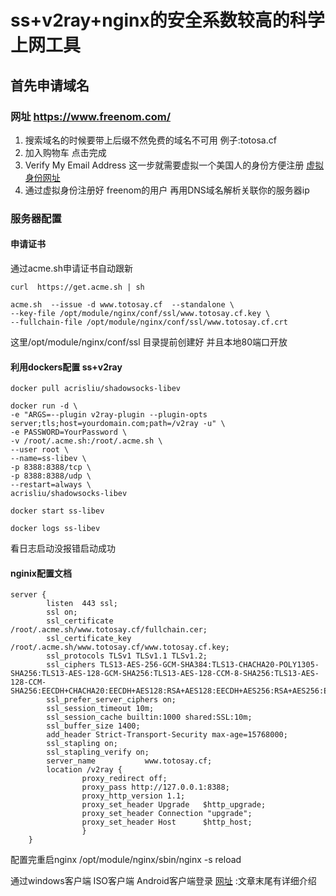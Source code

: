 # ss+v2ray+nginx的安全系数较高的科学上网工具
## 首先申请域名
### 网址 https://www.freenom.com/
1. 搜索域名的时候要带上后缀不然免费的域名不可用 例子:totosa.cf
2. 加入购物车 点击完成 
3. Verify My Email Address 这一步就需要虚拟一个美国人的身份方便注册 [虚拟身份网址](https://www.fakenamegenerator.com/)
4. 通过虚拟身份注册好 freenom的用户 再用DNS域名解析关联你的服务器ip

### 服务器配置
#### 申请证书
通过acme.sh申请证书自动跟新
```
curl  https://get.acme.sh | sh

acme.sh  --issue -d www.totosay.cf  --standalone \
--key-file /opt/module/nginx/conf/ssl/www.totosay.cf.key \
--fullchain-file /opt/module/nginx/conf/ssl/www.totosay.cf.crt
```
这里/opt/module/nginx/conf/ssl 目录提前创建好 并且本地80端口开放

#### 利用dockers配置 ss+v2ray
```
docker pull acrisliu/shadowsocks-libev

docker run -d \
-e "ARGS=--plugin v2ray-plugin --plugin-opts server;tls;host=yourdomain.com;path=/v2ray -u" \
-e PASSWORD=YourPassword \
-v /root/.acme.sh:/root/.acme.sh \
--user root \
--name=ss-libev \
-p 8388:8388/tcp \
-p 8388:8388/udp \
--restart=always \
acrisliu/shadowsocks-libev

docker start ss-libev

docker logs ss-libev
```
看日志启动没报错启动成功
#### nginix配置文档
```
server {
        listen  443 ssl;
        ssl on;
        ssl_certificate       /root/.acme.sh/www.totosay.cf/fullchain.cer;
        ssl_certificate_key   /root/.acme.sh/www.totosay.cf/www.totosay.cf.key;
        ssl_protocols TLSv1 TLSv1.1 TLSv1.2;
        ssl_ciphers TLS13-AES-256-GCM-SHA384:TLS13-CHACHA20-POLY1305-SHA256:TLS13-AES-128-GCM-SHA256:TLS13-AES-128-CCM-8-SHA256:TLS13-AES-128-CCM-SHA256:EECDH+CHACHA20:EECDH+AES128:RSA+AES128:EECDH+AES256:RSA+AES256:EECDH+3DES:RSA+3DES:!MD5;
        ssl_prefer_server_ciphers on;
        ssl_session_timeout 10m;
        ssl_session_cache builtin:1000 shared:SSL:10m;
        ssl_buffer_size 1400;
        add_header Strict-Transport-Security max-age=15768000;
        ssl_stapling on;
        ssl_stapling_verify on;
        server_name           www.totosay.cf;
        location /v2ray {
                proxy_redirect off;
                proxy_pass http://127.0.0.1:8388;
                proxy_http_version 1.1;
                proxy_set_header Upgrade   $http_upgrade;
                proxy_set_header Connection "upgrade";
                proxy_set_header Host      $http_host;
                }
    }
```
配置完重启nginx  /opt/module/nginx/sbin/nginx -s reload

通过windows客户端 ISO客户端 Android客户端登录 [网址](https://funnyjs.com/shadowsocks-v2ray-ws-proxy/) :文章末尾有详细介绍




